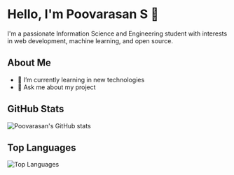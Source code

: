 # Hello, I'm Poovarasan S 👋

I'm a passionate Information Science and Engineering student with interests in web development, machine learning, and open source.

## About Me

- 🌱 I’m currently learning in new technologies
- 💬 Ask me about my project

## GitHub Stats
![Poovarasan's GitHub stats](https://github-readme-stats.vercel.app/api?username=poovarasansivakumar2003&show_icons=true&theme=radical)

## Top Languages
![Top Languages](https://github-readme-stats.vercel.app/api/top-langs/?username=poovarasansivakumar2003&layout=compact&theme=radical)


